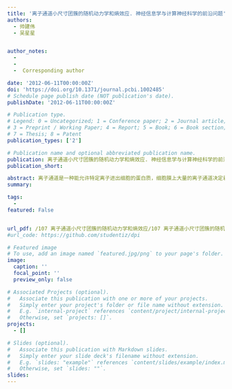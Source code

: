 ```yaml
---
title: '离子通道小尺寸团簇的随机动力学和熵效应. 神经信息学与计算神经科学的前沿问题'
authors:
  - 帅建伟
  - 吴星星


author_notes:  
  -      
  -  
  -  Corresponding author

date: '2012-06-11T00:00:00Z'
doi: 'https://doi.org/10.1371/journal.pcbi.1002485'
# Schedule page publish date (NOT publication's date).
publishDate: '2012-06-11T00:00:00Z'

# Publication type.
# Legend: 0 = Uncategorized; 1 = Conference paper; 2 = Journal article;
# 3 = Preprint / Working Paper; 4 = Report; 5 = Book; 6 = Book section;
# 7 = Thesis; 8 = Patent
publication_types: ['2']

# Publication name and optional abbreviated publication name.
publication: 离子通道小尺寸团簇的随机动力学和熵效应. 神经信息学与计算神经科学的前沿问题
publication_short: 

abstract: 离子通道是一种能允许特定离子进出细胞的蛋白质，细胞膜上大量的离子通道决定着膜的电性能，特别是对神经细胞动作电位的激发起决定作用．近年来，人们在实验中经常观察到离子通道成团簇分布现象，如钠离子通道主要集团化分布在神经轴突上，特别是在轴突的初始段（ａｘｏｎｉｎｉｔｉａｌｓｅｇｍｅｎｔ［ＫＩＫＷＲＳ０８，ＫＬＳ０７］；而钙离子通道主要分布在神经树突上，特别是在近树突部位（ｐｒｏｘｉｍａｌｄｅｎｄｒｉｔｅ［ＢＣＧＣＶＨＭＷ００］．最近人们开始关注集团化分布的离子通道对神经元膜电行为的影响，研究团簇分布的内在机制和功能．最近的模型研究表明，通道团簇影响信号的传播能力和信息编码［ＯＳＧＨ０９］．在一些膜上，团簇的形成是一个动态的过程，并且受到离子通道状态的影响［ＳＷＳＰ０９，ＴＳＦＴ０９］，这表明离子通道团簇化不是一个偶然现象．有限大小的团簇导致通道开关动力学具有较强的随机性，这为检测“涨落行为有利于信号处理”的新理论提供了一个理想的场所，物理学家对此产生了浓厚兴趣［ＳＪ０３］．由于越小的离子通道团簇具有越大的通道噪声，那么，像随机共振和相干共振这类随机效应就转化成 系 统 尺 寸 的 随 机 共 振 和 相 干 共 振，这 是 最 近 的 一 个 研 究热点［ＧＨＪＭ９８，ＧＨＪＭ０９］
summary: 

tags:
  - 
featured: False


url_pdf: /107 离子通道小尺寸团簇的随机动力学和熵效应/107 离子通道小尺寸团簇的随机动力学和熵效应.pdf
#url_code: https://github.com/studentiz/dpi

# Featured image
# To use, add an image named `featured.jpg/png` to your page's folder.
image:
  caption: ''
  focal_point: ''
  preview_only: false

# Associated Projects (optional).
#   Associate this publication with one or more of your projects.
#   Simply enter your project's folder or file name without extension.
#   E.g. `internal-project` references `content/project/internal-project/index.md`.
#   Otherwise, set `projects: []`.
projects:
  - []

# Slides (optional).
#   Associate this publication with Markdown slides.
#   Simply enter your slide deck's filename without extension.
#   E.g. `slides: "example"` references `content/slides/example/index.md`.
#   Otherwise, set `slides: ""`.
slides:
---
```



